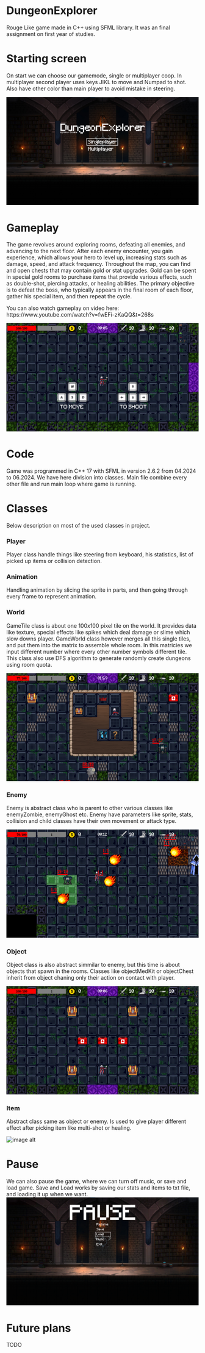 # DungeonExplorer
<p>Rouge Like game made in C++ using SFML library. It was an final assignment on first year of studies.</p>

# Starting screen
<p>On start we can choose our gamemode, single or multiplayer coop. In multiplayer second player uses keys JIKL to move and Numpad to shot. Also have other color than main player to avoid mistake in steering.</p>

![image alt](https://github.com/grzelkaw/DungeonExplorer/blob/main/screenshots/7.png?raw=true)

# Gameplay
<p>
The game revolves around exploring rooms, defeating all enemies, and advancing to the next floor. After each enemy encounter, you gain experience, which allows your hero to level up, increasing stats such as damage, speed, and attack frequency.
Throughout the map, you can find and open chests that may contain gold or stat upgrades. Gold can be spent in special gold rooms to purchase items that provide various effects, such as double-shot, piercing attacks, or healing abilities. The primary objective is to defeat the boss, who typically appears in the final room of each floor, gather his special item, and then repeat the cycle.
</p>
<p>You can also watch gameplay on video here: https://www.youtube.com/watch?v=fwEFi-zKaQQ&t=268s</p>

![image alt](https://github.com/grzelkaw/DungeonExplorer/blob/main/screenshots/1.png?raw=true)

# Code
<p> Game was programmed in C++ 17 with SFML in version 2.6.2 from 04.2024 to 06.2024. We have here division into classes. Main file combine every other file and run main loop where game is running. 

# Classes
Below description on most of the used classes in project.

<h3> Player </h3>
Player class handle things like steering from keyboard, his statistics, list of picked up items or collision detection.

<h3> Animation </h3>
Handling animation by slicing the sprite in parts, and then going through every frame to represent animation.

<h3> World </h3>
GameTile class is about one 100x100 pixel tile on the world. It provides data like texture, special effects like spikes which deal damage or slime which slow downs player. 
GameWorld class however merges all this single tiles, and put them into the matrix to assemble whole room. In this matricies we input different number where every other number symbols different tile. This class also use DFS algorithm to generate randomly create dungeons using room quota.

![image alt](https://github.com/grzelkaw/DungeonExplorer/blob/main/screenshots/2.png?raw=true)

<h3> Enemy </h3>
Enemy is abstract class who is parent to other various classes like enemyZombie, enemyGhost etc. Enemy have parameters like sprite, stats, collision and child classes have their own movement or attack type.

![image alt](https://github.com/grzelkaw/DungeonExplorer/blob/main/screenshots/4.png?raw=true)

<h3> Object </h3>
Object class is also abstract simmilar to enemy, but this time is about objects that spawn in the rooms. Classes like objectMedKit or objectChest inherit from object chaning only their action on contact with player.

![image alt](https://github.com/grzelkaw/DungeonExplorer/blob/main/screenshots/5.png?raw=true)

<h3> Item </h3>
Abstract class same as object or enemy. Is used to give player different effect after picking item like multi-shot or healing.

![image alt](https://github.com/user-attachments/assets/e98a2257-05a4-4e20-b083-541d7258addb)

# Pause
We can also pause the game, where we can turn off music, or save and load game. Save and Load works by saving our stats and items to txt file, and loading it up when we want.
![image alt](https://github.com/grzelkaw/DungeonExplorer/blob/main/screenshots/8.png?raw=true)

# Future plans
TODO


